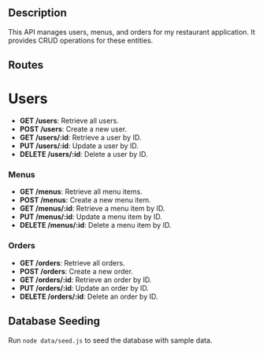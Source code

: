 
## Description
This API manages users, menus, and orders for my restaurant application. It provides CRUD operations for these entities.

## Routes

# Users
- **GET /users**: Retrieve all users.
- **POST /users**: Create a new user.
- **GET /users/:id**: Retrieve a user by ID.
- **PUT /users/:id**: Update a user by ID.
- **DELETE /users/:id**: Delete a user by ID.

### Menus
- **GET /menus**: Retrieve all menu items.
- **POST /menus**: Create a new menu item.
- **GET /menus/:id**: Retrieve a menu item by ID.
- **PUT /menus/:id**: Update a menu item by ID.
- **DELETE /menus/:id**: Delete a menu item by ID.

### Orders
- **GET /orders**: Retrieve all orders.
- **POST /orders**: Create a new order.
- **GET /orders/:id**: Retrieve an order by ID.
- **PUT /orders/:id**: Update an order by ID.
- **DELETE /orders/:id**: Delete an order by ID.

## Database Seeding
Run `node data/seed.js` to seed the database with sample data.
